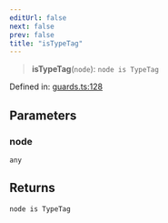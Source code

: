 ```yaml
---
editUrl: false
next: false
prev: false
title: "isTypeTag"
---
```


> **isTypeTag**(`node`): `node is TypeTag`

Defined in: [guards.ts:128](https://github.com/rcs-agents/rcs-lang/blob/3e6d0013c4b9c0c5d7cd39eb149fd10244b5ea0b/packages/ast/src/guards.ts#L128)

## Parameters

### node

`any`

## Returns

`node is TypeTag`
